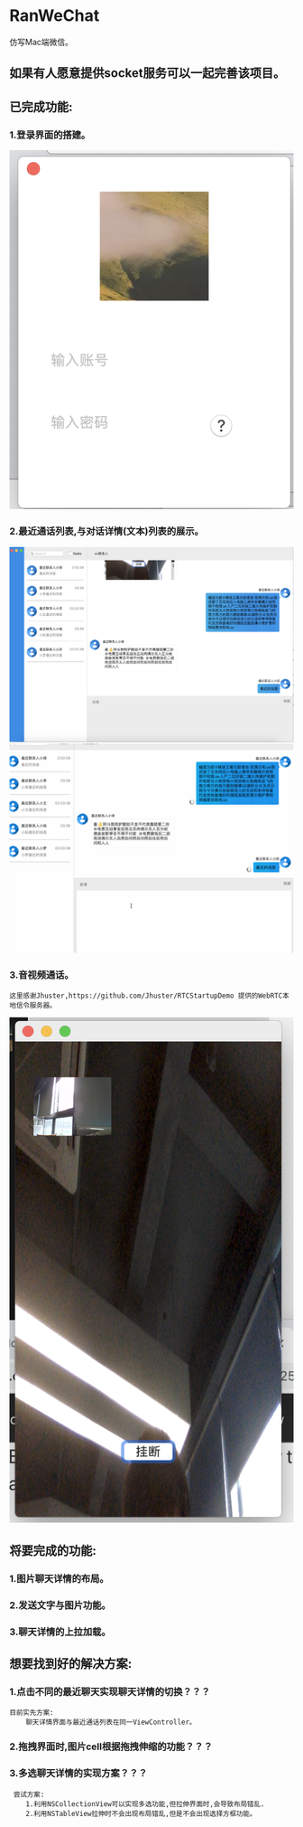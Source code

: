 # RanWeChat
仿写Mac端微信。
## 如果有人愿意提供socket服务可以一起完善该项目。

## 已完成功能:
 ### 1.登录界面的搭建。
![登录界面](https://github.com/MysteryRan/RanWeChat/blob/master/login.png "登录界面")
 ### 2.最近通话列表,与对话详情(文本)列表的展示。
![主界面](https://github.com/MysteryRan/RanWeChat/blob/master/main-view.png "主界面")
![发送文本消息与重发](https://github.com/MysteryRan/RanWeChat/blob/master/send-resend.gif "发送消息")

 ### 3.音视频通话。
   
    这里感谢Jhuster,https://github.com/Jhuster/RTCStartupDemo 提供的WebRTC本地信令服务器。
![音视频通话](https://github.com/MysteryRan/RanWeChat/blob/master/video-chat.png "音视频通话")
## 将要完成的功能:
 ### 1.图片聊天详情的布局。
 ### 2.发送文字与图片功能。
 ### 3.聊天详情的上拉加载。
## 想要找到好的解决方案:
 ### 1.点击不同的最近聊天实现聊天详情的切换？？？
    目前实先方案:
        聊天详情界面与最近通话列表在同一ViewController。
 ### 2.拖拽界面时,图片cell根据拖拽伸缩的功能？？？
 ### 3.多选聊天详情的实现方案？？？
     尝试方案:
        1.利用NSCollectionView可以实现多选功能,但拉伸界面时,会导致布局错乱.
        2.利用NSTableView拉伸时不会出现布局错乱,但是不会出现选择方框功能。
  
